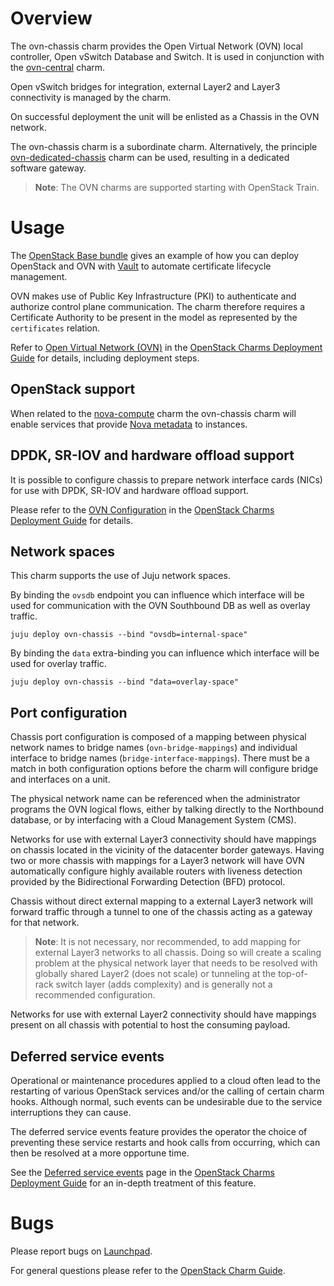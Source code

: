 # Overview

The ovn-chassis charm provides the Open Virtual Network (OVN) local controller,
Open vSwitch Database and Switch. It is used in conjunction with the
[ovn-central][ovn-central-charm] charm.

Open vSwitch bridges for integration, external Layer2 and Layer3 connectivity
is managed by the charm.

On successful deployment the unit will be enlisted as a Chassis in the OVN
network.

The ovn-chassis charm is a subordinate charm. Alternatively, the principle
[ovn-dedicated-chassis][ovn-dedicated-chassis-charm] charm can be used,
resulting in a dedicated software gateway.

> **Note**: The OVN charms are supported starting with OpenStack Train.

# Usage

The [OpenStack Base bundle][openstack-base-bundle] gives an example of how you
can deploy OpenStack and OVN with [Vault][vault-charm] to automate certificate
lifecycle management.

OVN makes use of Public Key Infrastructure (PKI) to authenticate and authorize
control plane communication. The charm therefore requires a Certificate
Authority to be present in the model as represented by the `certificates`
relation.

Refer to [Open Virtual Network (OVN)][cdg-ovn] in the [OpenStack Charms
Deployment Guide][cdg] for details, including deployment steps.

## OpenStack support

When related to the [nova-compute][nova-compute-charm] charm the ovn-chassis
charm will enable services that provide [Nova metadata][nova-metadata] to
instances.

## DPDK, SR-IOV and hardware offload support

It is possible to configure chassis to prepare network interface cards (NICs)
for use with DPDK, SR-IOV and hardware offload support.

Please refer to the [OVN Configuration][cdg-ovn-cfg] in the [OpenStack Charms Deployment
Guide][cdg] for details.

## Network spaces

This charm supports the use of Juju network spaces.

By binding the `ovsdb` endpoint you can influence which interface will be used
for communication with the OVN Southbound DB as well as overlay traffic.

    juju deploy ovn-chassis --bind "ovsdb=internal-space"

By binding the `data` extra-binding you can influence which interface will be
used for overlay traffic.

    juju deploy ovn-chassis --bind "data=overlay-space"

## Port configuration

Chassis port configuration is composed of a mapping between physical network
names to bridge names (`ovn-bridge-mappings`) and individual interface to
bridge names (`bridge-interface-mappings`). There must be a match in both
configuration options before the charm will configure bridge and interfaces on
a unit.

The physical network name can be referenced when the administrator programs the
OVN logical flows, either by talking directly to the Northbound database, or by
interfacing with a Cloud Management System (CMS).

Networks for use with external Layer3 connectivity should have mappings on
chassis located in the vicinity of the datacenter border gateways. Having two
or more chassis with mappings for a Layer3 network will have OVN automatically
configure highly available routers with liveness detection provided by the
Bidirectional Forwarding Detection (BFD) protocol.

Chassis without direct external mapping to a external Layer3 network will
forward traffic through a tunnel to one of the chassis acting as a gateway for
that network.

> **Note**: It is not necessary, nor recommended, to add mapping for external
  Layer3 networks to all chassis. Doing so will create a scaling problem at the
  physical network layer that needs to be resolved with globally shared Layer2
  (does not scale) or tunneling at the top-of-rack switch layer (adds
  complexity) and is generally not a recommended configuration.

Networks for use with external Layer2 connectivity should have mappings present
on all chassis with potential to host the consuming payload.

## Deferred service events

Operational or maintenance procedures applied to a cloud often lead to the
restarting of various OpenStack services and/or the calling of certain charm
hooks. Although normal, such events can be undesirable due to the service
interruptions they can cause.

The deferred service events feature provides the operator the choice of
preventing these service restarts and hook calls from occurring, which can then
be resolved at a more opportune time.

See the [Deferred service events][cdg-deferred-service-events] page in the
[OpenStack Charms Deployment Guide][cdg] for an in-depth treatment of this
feature.

# Bugs

Please report bugs on [Launchpad][lp-ovn-chassis].

For general questions please refer to the [OpenStack Charm Guide][cg].

<!-- LINKS -->

[cg]: https://docs.openstack.org/charm-guide/latest/
[cdg]: https://docs.openstack.org/project-deploy-guide/charm-deployment-guide/latest/
[cdg-ovn]: https://docs.openstack.org/project-deploy-guide/charm-deployment-guide/latest/app-ovn.html
[cdg-ovn-cfg]: https://docs.openstack.org/project-deploy-guide/charm-deployment-guide/latest/app-ovn.html#configuration
[nova-compute-charm]: https://jaas.ai/nova-compute
[vault-charm]: https://jaas.ai/vault/
[ovn-central-charm]: https://jaas.ai/ovn-central
[ovn-dedicated-chassis-charm]: https://jaas.ai/ovn-dedicated-chassis
[lp-ovn-chassis]: https://bugs.launchpad.net/charm-ovn-chassis/+filebug
[openstack-base-bundle]: https://github.com/openstack-charmers/openstack-bundles/blob/master/development/openstack-base-focal-ussuri-ovn/bundle.yaml
[nova-metadata]: https://docs.openstack.org/nova/latest/user/metadata.html
[cdg-deferred-service-events]: https://docs.openstack.org/project-deploy-guide/charm-deployment-guide/latest/deferred-events.html
[cdg-ovn-cfg]: https://docs.openstack.org/project-deploy-guide/charm-deployment-guide/latest/app-ovn.html#configuration
